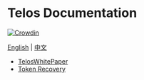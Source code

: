 # Telos Documentation

[![Crowdin](https://d322cqt584bo4o.cloudfront.net/telos-docs/localized.svg)](https://crowdin.com/project/telos-docs)

[English](./README.md) | [中文](./zh-CN/README.md)

- [TelosWhitePaper](TelosWhitePaper.md)
- [Token Recovery](./TelosLostKeyRecoveryPortal.md)

